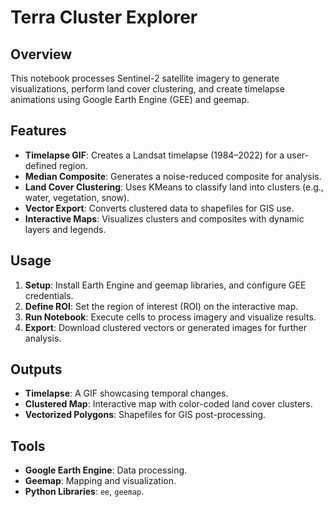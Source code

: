 # Terra Cluster Explorer

## Overview
This notebook processes Sentinel-2 satellite imagery to generate visualizations, perform land cover clustering, and create timelapse animations using Google Earth Engine (GEE) and geemap.

## Features
- **Timelapse GIF**: Creates a Landsat timelapse (1984–2022) for a user-defined region.
- **Median Composite**: Generates a noise-reduced composite for analysis.
- **Land Cover Clustering**: Uses KMeans to classify land into clusters (e.g., water, vegetation, snow).
- **Vector Export**: Converts clustered data to shapefiles for GIS use.
- **Interactive Maps**: Visualizes clusters and composites with dynamic layers and legends.

## Usage
1. **Setup**: Install Earth Engine and geemap libraries, and configure GEE credentials.
2. **Define ROI**: Set the region of interest (ROI) on the interactive map.
3. **Run Notebook**: Execute cells to process imagery and visualize results.
4. **Export**: Download clustered vectors or generated images for further analysis.

## Outputs
- **Timelapse**: A GIF showcasing temporal changes.
- **Clustered Map**: Interactive map with color-coded land cover clusters.
- **Vectorized Polygons**: Shapefiles for GIS post-processing.

## Tools
- **Google Earth Engine**: Data processing.
- **Geemap**: Mapping and visualization.
- **Python Libraries**: `ee`, `geemap`.
